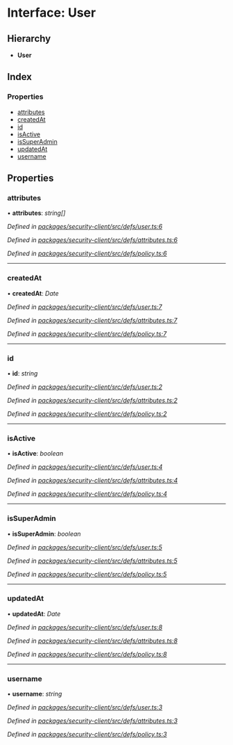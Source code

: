 # Interface: User

## Hierarchy

* **User**

## Index

### Properties

* [attributes](user.md#attributes)
* [createdAt](user.md#createdat)
* [id](user.md#id)
* [isActive](user.md#isactive)
* [isSuperAdmin](user.md#issuperadmin)
* [updatedAt](user.md#updatedat)
* [username](user.md#username)

## Properties

###  attributes

• **attributes**: *string[]*

*Defined in [packages/security-client/src/defs/user.ts:6](https://github.com/TheSoftwareHouse/rad-modules-tools/blob/56e5326/packages/security-client/src/defs/user.ts#L6)*

*Defined in [packages/security-client/src/defs/attributes.ts:6](https://github.com/TheSoftwareHouse/rad-modules-tools/blob/56e5326/packages/security-client/src/defs/attributes.ts#L6)*

*Defined in [packages/security-client/src/defs/policy.ts:6](https://github.com/TheSoftwareHouse/rad-modules-tools/blob/56e5326/packages/security-client/src/defs/policy.ts#L6)*

___

###  createdAt

• **createdAt**: *Date*

*Defined in [packages/security-client/src/defs/user.ts:7](https://github.com/TheSoftwareHouse/rad-modules-tools/blob/56e5326/packages/security-client/src/defs/user.ts#L7)*

*Defined in [packages/security-client/src/defs/attributes.ts:7](https://github.com/TheSoftwareHouse/rad-modules-tools/blob/56e5326/packages/security-client/src/defs/attributes.ts#L7)*

*Defined in [packages/security-client/src/defs/policy.ts:7](https://github.com/TheSoftwareHouse/rad-modules-tools/blob/56e5326/packages/security-client/src/defs/policy.ts#L7)*

___

###  id

• **id**: *string*

*Defined in [packages/security-client/src/defs/user.ts:2](https://github.com/TheSoftwareHouse/rad-modules-tools/blob/56e5326/packages/security-client/src/defs/user.ts#L2)*

*Defined in [packages/security-client/src/defs/attributes.ts:2](https://github.com/TheSoftwareHouse/rad-modules-tools/blob/56e5326/packages/security-client/src/defs/attributes.ts#L2)*

*Defined in [packages/security-client/src/defs/policy.ts:2](https://github.com/TheSoftwareHouse/rad-modules-tools/blob/56e5326/packages/security-client/src/defs/policy.ts#L2)*

___

###  isActive

• **isActive**: *boolean*

*Defined in [packages/security-client/src/defs/user.ts:4](https://github.com/TheSoftwareHouse/rad-modules-tools/blob/56e5326/packages/security-client/src/defs/user.ts#L4)*

*Defined in [packages/security-client/src/defs/attributes.ts:4](https://github.com/TheSoftwareHouse/rad-modules-tools/blob/56e5326/packages/security-client/src/defs/attributes.ts#L4)*

*Defined in [packages/security-client/src/defs/policy.ts:4](https://github.com/TheSoftwareHouse/rad-modules-tools/blob/56e5326/packages/security-client/src/defs/policy.ts#L4)*

___

###  isSuperAdmin

• **isSuperAdmin**: *boolean*

*Defined in [packages/security-client/src/defs/user.ts:5](https://github.com/TheSoftwareHouse/rad-modules-tools/blob/56e5326/packages/security-client/src/defs/user.ts#L5)*

*Defined in [packages/security-client/src/defs/attributes.ts:5](https://github.com/TheSoftwareHouse/rad-modules-tools/blob/56e5326/packages/security-client/src/defs/attributes.ts#L5)*

*Defined in [packages/security-client/src/defs/policy.ts:5](https://github.com/TheSoftwareHouse/rad-modules-tools/blob/56e5326/packages/security-client/src/defs/policy.ts#L5)*

___

###  updatedAt

• **updatedAt**: *Date*

*Defined in [packages/security-client/src/defs/user.ts:8](https://github.com/TheSoftwareHouse/rad-modules-tools/blob/56e5326/packages/security-client/src/defs/user.ts#L8)*

*Defined in [packages/security-client/src/defs/attributes.ts:8](https://github.com/TheSoftwareHouse/rad-modules-tools/blob/56e5326/packages/security-client/src/defs/attributes.ts#L8)*

*Defined in [packages/security-client/src/defs/policy.ts:8](https://github.com/TheSoftwareHouse/rad-modules-tools/blob/56e5326/packages/security-client/src/defs/policy.ts#L8)*

___

###  username

• **username**: *string*

*Defined in [packages/security-client/src/defs/user.ts:3](https://github.com/TheSoftwareHouse/rad-modules-tools/blob/56e5326/packages/security-client/src/defs/user.ts#L3)*

*Defined in [packages/security-client/src/defs/attributes.ts:3](https://github.com/TheSoftwareHouse/rad-modules-tools/blob/56e5326/packages/security-client/src/defs/attributes.ts#L3)*

*Defined in [packages/security-client/src/defs/policy.ts:3](https://github.com/TheSoftwareHouse/rad-modules-tools/blob/56e5326/packages/security-client/src/defs/policy.ts#L3)*

